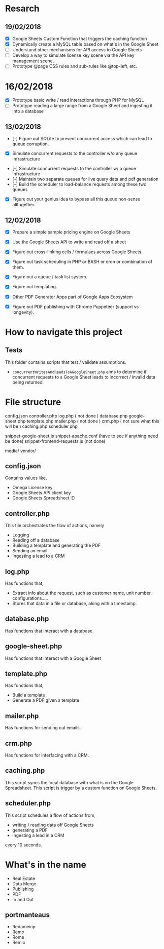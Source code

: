 
# Resarch
## 19/02/2018
- [x] Google Sheets Custom Function that triggers the caching function
- [x] Dynamically create a MySQL table based on what's in the Google Sheet
- [ ] Understand other mechanisms for API access to Google Sheets
- [ ] Develop a way to simulate license key scene via the API key management scene.
- [ ] Prototype @page CSS rules and sub-rules like @top-left, etc.

# 16/02/2018
- [x] Prototype basic write / read interactions through PHP for MySQL
- [ ] Prototype reading a large range from a Google Sheet and ingesting it into a database

## 13/02/2018
- [-] Figure out SQLite to prevent concurrent access which can lead to queue corruption.
- [x] Simulate concurrent requests to the controller w/o any queue infrastructure
- [-] Simulate concurrent requests to the controller w/ a queue infrastructure
- [-] Maintain two separate queues for live query data and pdf generation
- [-] Build the scheduler to load-balance requests among these two queues
- [x] Figure out your genius idea to bypass all this queue non-sense alltogether.

## 12/02/2018
- [x] Prepare a simple sample pricing engine on Google Sheets
- [x] Use the Google Sheets API to write and read off a sheet
- [x] Figure out cross-linking cells / formulaes across Google Sheets
- [x] Figure out task scheduling in PHP or BASH or cron or combination of them.
- [x] Figure out a queue / task list system.
- [x] Figure out templating.
- [x] Other PDF Generator Apps part of Google Apps Ecosystem
- [x] Figure out PDF publishing with Chrome Puppeteer (support vs longevity).



# How to navigate this project
## Tests
This folder contains scripts that test / validate assumptions.
- `concurrentWritesAndReadsToAGoogleSheet.php` aims to determine if concurrent requests to a Google Sheet leads to incorrect / invalid data being returned.




# File structure
config.json
controller.php
log.php ( not done )
database.php
google-sheet.php
template.php
mailer.php ( not done )
crm.php ( not sure what this will be )
caching.php
scheduler.php

snippet-google-sheet.js
snippet-apache.conf (have to see if anything need be done)
snippet-frontend-requests.js (not done)

media/
vendor/

## config.json
Contains values like,
- Omega License key
- Google Sheets API client key
- Google Sheets Spreadsheet ID

## controller.php
This file orchestrates the flow of actions, namely
- Logging
- Reading off a database
- Building a template and generating the PDF
- Sending an email
- Ingesting a lead to a CRM

## log.php
Has functions that,
- Extract info about the request, such as customer name, unit number, configurations.....
- Stores that data in a file or database, along with a timestamp.

## database.php
Has functions that interact with a database.

## google-sheet.php
Has functions that interact with a Google Sheet

## template.php
Has functions that,
- Build a template
- Generate a PDF given a template

## mailer.php
Has functions for sending out emails.

## crm.php
Has functions for interfacing with a CRM.

## caching.php
This script syncs the local database with what is on the Google Spreadsheet.
This script is trigger by a custom function on Google Sheets.

## scheduler.php
This script schedules a flow of actions from,
- writing / reading data off Google Sheets
- generating a PDF
- ingesting a lead in a CRM

every 10 seconds.





# What's in the name
- Real Estate
- Data Merge
- Publishing
- PDF
- In and Out

## portmanteaus
- Redameiop
- Remo
- Rome
- Remio
